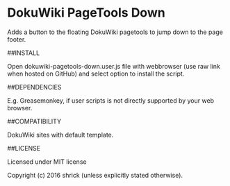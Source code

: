 DokuWiki PageTools Down
=======================

Adds a button to the floating DokuWiki pagetools to jump down to the page footer.

##INSTALL

Open dokuwiki-pagetools-down.user.js file with webbrowser (use raw link when hosted on GitHub)
and select option to install the script.

##DEPENDENCIES

E.g. Greasemonkey, if user scripts is not directly supported by your web browser. 

##COMPATIBILITY

DokuWiki sites with default template.

##LICENSE

Licensed under MIT license

Copyright (c) 2016 shrick (unless explicitly stated otherwise).
